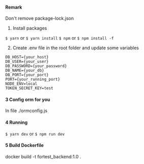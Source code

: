 #### Remark
Don't remove package-lock.json

1. Install packages

```$ yarn``` or ```$ yarn install```
```$ npm``` or ```$ npm install -f```

2. Create .env file in the root folder and update some variables
```
DB_HOST={your_host}
DB_USER={your_user}
DB_PASSWORD={your_password}
DB_NAME={your_db}
DB_PORT={your_port}
PORT={your_running_port}
NODE_ENV=local
TOKEN_SECRET_KEY=test
```
#### 3 Config orm for you
In file ./ormconfig.js

#### 4 Running
```$ yarn dev``` or ```$ npm run dev```

#### 5 Build Dockerfile
docker build -t fortest_backend:1.0 .  